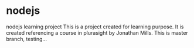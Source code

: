 # nodejs
nodejs learning project
This is a project created for learning purpose. It is created referencing a course in plurasight by Jonathan Mills.
This is master branch, testing...

